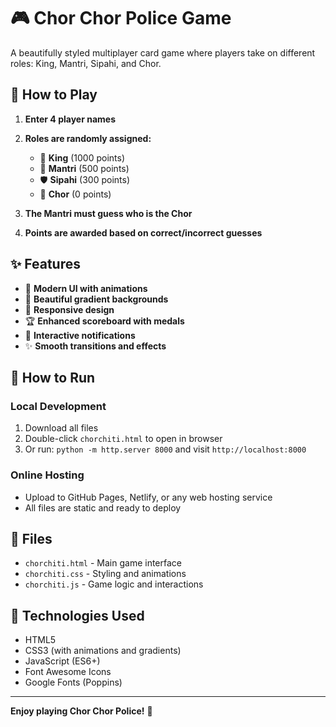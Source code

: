 # 🎮 Chor Chor Police Game

A beautifully styled multiplayer card game where players take on different roles: King, Mantri, Sipahi, and Chor.

## 🎯 How to Play

1. **Enter 4 player names**
2. **Roles are randomly assigned:**
   - 👑 **King** (1000 points)
   - 🤵 **Mantri** (500 points) 
   - 🛡️ **Sipahi** (300 points)
   - 🦹 **Chor** (0 points)

3. **The Mantri must guess who is the Chor**
4. **Points are awarded based on correct/incorrect guesses**

## ✨ Features

- 🎨 **Modern UI with animations**
- 🌈 **Beautiful gradient backgrounds**
- 📱 **Responsive design**
- 🏆 **Enhanced scoreboard with medals**
- 🔔 **Interactive notifications**
- ✨ **Smooth transitions and effects**

## 🚀 How to Run

### Local Development
1. Download all files
2. Double-click `chorchiti.html` to open in browser
3. Or run: `python -m http.server 8000` and visit `http://localhost:8000`

### Online Hosting
- Upload to GitHub Pages, Netlify, or any web hosting service
- All files are static and ready to deploy

## 📁 Files

- `chorchiti.html` - Main game interface
- `chorchiti.css` - Styling and animations
- `chorchiti.js` - Game logic and interactions

## 🎨 Technologies Used

- HTML5
- CSS3 (with animations and gradients)
- JavaScript (ES6+)
- Font Awesome Icons
- Google Fonts (Poppins)

---

**Enjoy playing Chor Chor Police!** 🎉 